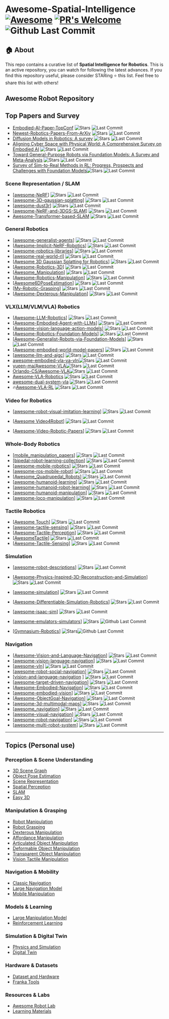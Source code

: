 # Awesome-Spatial-Intelligence [![Awesome](https://cdn.rawgit.com/sindresorhus/awesome/d7305f38d29fed78fa85652e3a63e154dd8e8829/media/badge.svg)](https://github.com/sindresorhus/awesome) [![PR's Welcome](https://img.shields.io/badge/PRs-welcome-brightgreen.svg?style=flat)](http://makeapullrequest.com) ![Github Last Commit](https://img.shields.io/github/last-commit/lif314/Awesome-Spatial-Intelligence)


## 🏠 About
This repo contains a curative list of **Spatial Intelligence for Robotics**. This is an active repository, you can watch for following the latest advances. If you find this repository useful, please consider STARing ⭐ this list. Feel free to share this list with others!

## Awesome Robot Repository

## Top Papers and Survey

- [Embodied-AI-Paper-TopConf](https://github.com/Songwxuan/Embodied-AI-Paper-TopConf)  ![Stars](https://img.shields.io/github/stars/Songwxuan/Embodied-AI-Paper-TopConf?style=social) ![Last Commit](https://img.shields.io/github/last-commit/Songwxuan/Embodied-AI-Paper-TopConf)  
- [Newest-Robotics-Papers-From-ArXiv](https://github.com/luohongk/Awesome-Localization-And-3D-Reconstruction-From-Arxiv) ![Stars](https://img.shields.io/github/stars/luohongk/Awesome-Localization-And-3D-Reconstruction-From-Arxiv?style=social) ![Last Commit](https://img.shields.io/github/last-commit/luohongk/Awesome-Localization-And-3D-Reconstruction-From-Arxiv)  
- [Diffusion Models in Robotics: A survey](https://github.com/showlab/Awesome-Robotics-Diffusion) ![Stars](https://img.shields.io/github/stars/showlab/Awesome-Robotics-Diffusion?style=social) ![Last Commit](https://img.shields.io/github/last-commit/showlab/Awesome-Robotics-Diffusion)  
- [Aligning Cyber Space with Physical World: A Comprehensive Survey on Embodied AI](https://github.com/HCPLab-SYSU/Embodied_AI_Paper_List) ![Stars](https://img.shields.io/github/stars/HCPLab-SYSU/Embodied_AI_Paper_List?style=social) ![Last Commit](https://img.shields.io/github/last-commit/HCPLab-SYSU/Embodied_AI_Paper_List)  
- [Toward General-Purpose Robots via Foundation Models: A Survey and Meta-Analysis](https://github.com/JeffreyYH/Awesome-Generalist-Robots-via-Foundation-Models) ![Stars](https://img.shields.io/github/stars/JeffreyYH/Awesome-Generalist-Robots-via-Foundation-Models?style=social) ![Last Commit](https://img.shields.io/github/last-commit/JeffreyYH/Awesome-Generalist-Robots-via-Foundation-Models)  
- [Survey of Sim-to-Real Methods in RL: Progress, Prospects and Challenges with Foundation Models](https://github.com/LongchaoDa/AwesomeSim2Real)![Stars](https://img.shields.io/github/stars/LongchaoDa/AwesomeSim2Real?style=social) ![Last Commit](https://img.shields.io/github/last-commit/LongchaoDa/AwesomeSim2Real)  

### Scene Representation / SLAM

- [[awesome-NeRF](https://github.com/yenchenlin/awesome-NeRF)]  ![Stars](https://img.shields.io/github/stars/yenchenlin/awesome-NeRF?style=social) ![Last Commit](https://img.shields.io/github/last-commit/yenchenlin/awesome-NeRF)  
- [[awesome-3D-gaussian-splatting](https://github.com/MrNeRF/awesome-3D-gaussian-splatting)]  ![Stars](https://img.shields.io/github/stars/MrNeRF/awesome-3D-gaussian-splatting?style=social) ![Last Commit](https://img.shields.io/github/last-commit/MrNeRF/awesome-3D-gaussian-splatting)  
- [[awesome-dust3r](https://github.com/ruili3/awesome-dust3r)]  ![Stars](https://img.shields.io/github/stars/ruili3/awesome-dust3r?style=social) ![Last Commit](https://img.shields.io/github/last-commit/ruili3/awesome-dust3r)  
- [[awesome-NeRF-and-3DGS-SLAM](https://github.com/3D-Vision-World/awesome-NeRF-and-3DGS-SLAM)] ![Stars](https://img.shields.io/github/stars/3D-Vision-World/awesome-NeRF-and-3DGS-SLAM?style=social) ![Last Commit](https://img.shields.io/github/last-commit/3D-Vision-World/awesome-NeRF-and-3DGS-SLAM)  
- [Awesome-Transformer-based-SLAM](https://github.com/KwanWaiPang/Awesome-Transformer-based-SLAM) ![Stars](https://img.shields.io/github/stars/KwanWaiPang/Awesome-Transformer-based-SLAM?style=social) ![Last Commit](https://img.shields.io/github/last-commit/KwanWaiPang/Awesome-Transformer-based-SLAM)  

### General Robotics

- [[awesome-generalist-agents](https://github.com/cheryyunl/awesome-generalist-agents)] ![Stars](https://img.shields.io/github/stars/cheryyunl/awesome-generalist-agents?style=social) ![Last Commit](https://img.shields.io/github/last-commit/cheryyunl/awesome-generalist-agents) 
- [[Awesome-Implicit-NeRF-Robotics](https://github.com/zubair-irshad/Awesome-Implicit-NeRF-Robotics)] ![Stars](https://img.shields.io/github/stars/zubair-irshad/Awesome-Implicit-NeRF-Robotics?style=social) ![Last Commit](https://img.shields.io/github/last-commit/zubair-irshad/Awesome-Implicit-NeRF-Robotics)  
- [[awesome-robotics-libraries](https://github.com/jslee02/awesome-robotics-libraries)] ![Stars](https://img.shields.io/github/stars/jslee02/awesome-robotics-libraries?style=social) ![Last Commit](https://img.shields.io/github/last-commit/jslee02/awesome-robotics-libraries)  
- [[awesome-real-world-rl](https://github.com/ugurkanates/awesome-real-world-rl)] ![Stars](https://img.shields.io/github/stars/ugurkanates/awesome-real-world-rl?style=social) ![Last Commit](https://img.shields.io/github/last-commit/ugurkanates/awesome-real-world-rl)  
- [[Awesome 3D Gaussian Splatting for Robotics](https://github.com/dtc111111/awesome-3dgs-for-robotics)] ![Stars](https://img.shields.io/github/stars/dtc111111/awesome-3dgs-for-robotics?style=social) ![Last Commit](https://img.shields.io/github/last-commit/dtc111111/awesome-3dgs-for-robotics)  
- [[Awesome-Robotics-3D](https://github.com/zubair-irshad/Awesome-Robotics-3D)] ![Stars](https://img.shields.io/github/stars/zubair-irshad/Awesome-Robotics-3D?style=social) ![Last Commit](https://img.shields.io/github/last-commit/zubair-irshad/Awesome-Robotics-3D)  
- [[Awesome_Manipulation](https://github.com/curieuxjy/Awesome_Manipulation)] ![Stars](https://img.shields.io/github/stars/curieuxjy/Awesome_Manipulation?style=social) ![Last Commit](https://img.shields.io/github/last-commit/curieuxjy/Awesome_Manipulation)  
- [[Awesome-Robotics-Manipulation](https://github.com/BaiShuanghao/Awesome-Robotics-Manipulation)] ![Stars](https://img.shields.io/github/stars/BaiShuanghao/Awesome-Robotics-Manipulation?style=social) ![Last Commit](https://img.shields.io/github/last-commit/BaiShuanghao/Awesome-Robotics-Manipulation)  
- [[Awesome6DPoseEstimation](https://github.com/Jianqiuer/Awesome6DPoseEstimation)] ![Stars](https://img.shields.io/github/stars/Jianqiuer/Awesome6DPoseEstimation?style=social) ![Last Commit](https://img.shields.io/github/last-commit/Jianqiuer/Awesome6DPoseEstimation)  
- [[My-Robotic-Grasping](https://github.com/kidpaul94/My-Robotic-Grasping)] ![Stars](https://img.shields.io/github/stars/kidpaul94/My-Robotic-Grasping?style=social) ![Last Commit](https://img.shields.io/github/last-commit/kidpaul94/My-Robotic-Grasping)  
- [[Awesome-Dexterous-Manipulation](https://github.com/kingchou007/Awesome-Dexterous-Manipulation)] ![Stars](https://img.shields.io/github/stars/kingchou007/Awesome-Dexterous-Manipulation?style=social) ![Last Commit](https://img.shields.io/github/last-commit/kingchou007/Awesome-Dexterous-Manipulation)

### VLX(LLM/VLM/VLA) Robotics

- [[Awesome-LLM-Robotics](https://github.com/GT-RIPL/Awesome-LLM-Robotics)]  ![Stars](https://img.shields.io/github/stars/GT-RIPL/Awesome-LLM-Robotics?style=social) ![Last Commit](https://img.shields.io/github/last-commit/GT-RIPL/Awesome-LLM-Robotics)  
- [[Awesome-Embodied-Agent-with-LLMs](https://github.com/zchoi/Awesome-Embodied-Agent-with-LLMs)]  ![Stars](https://img.shields.io/github/stars/zchoi/Awesome-Embodied-Agent-with-LLMs?style=social) ![Last Commit](https://img.shields.io/github/last-commit/zchoi/Awesome-Embodied-Agent-with-LLMs)  
- [[Awesome-vision-language-action-models](https://github.com/DelinQu/awesome-vision-language-action-model)]  ![Stars](https://img.shields.io/github/stars/DelinQu/awesome-vision-language-action-model?style=social) ![Last Commit](https://img.shields.io/github/last-commit/DelinQu/awesome-vision-language-action-model)  
- [[Awesome-Robotics-Foundation-Models](https://github.com/robotics-survey/Awesome-Robotics-Foundation-Models)]  ![Stars](https://img.shields.io/github/stars/robotics-survey/Awesome-Robotics-Foundation-Models?style=social) ![Last Commit](https://img.shields.io/github/last-commit/robotics-survey/Awesome-Robotics-Foundation-Models)  
- [[Awesome-Generalist-Robots-via-Foundation-Models](https://github.com/JeffreyYH/Awesome-Generalist-Robots-via-Foundation-Models)]  ![Stars](https://img.shields.io/github/stars/JeffreyYH/Awesome-Generalist-Robots-via-Foundation-Models?style=social) ![Last Commit](https://img.shields.io/github/last-commit/JeffreyYH/Awesome-Generalist-Robots-via-Foundation-Models)  
- [[Awesome-embodied-world-model-papers](https://github.com/QinengWang-Aiden/Awesome-embodied-world-model-papers)]  ![Stars](https://img.shields.io/github/stars/QinengWang-Aiden/Awesome-embodied-world-model-papers?style=social) ![Last Commit](https://img.shields.io/github/last-commit/QinengWang-Aiden/Awesome-embodied-world-model-papers)  
- [[awesome-llm-and-aigc](https://github.com/coderonion/awesome-llm-and-aigc)]  ![Stars](https://img.shields.io/github/stars/coderonion/awesome-llm-and-aigc?style=social) ![Last Commit](https://img.shields.io/github/last-commit/coderonion/awesome-llm-and-aigc)  
- [awesome-embodied-vla-va-vln](https://github.com/jonyzhang2023/awesome-embodied-vla-va-vln)![Stars](https://img.shields.io/github/stars/jonyzhang2023/awesome-embodied-vla-va-vln?style=social) ![Last Commit](https://img.shields.io/github/last-commit/jonyzhang2023/awesome-embodied-vla-va-vln)  
- [yueen-ma/Awesome-VLA](https://github.com/yueen-ma/Awesome-VLA)![Stars](https://img.shields.io/github/stars/yueen-ma/Awesome-VLA?style=social) ![Last Commit](https://img.shields.io/github/last-commit/yueen-ma/Awesome-VLA)  
- [Orlando-CS/Awesome-VLA](https://github.com/Orlando-CS/Awesome-VLA)![Stars](https://img.shields.io/github/stars/Orlando-CS/Awesome-VLA?style=social) ![Last Commit](https://img.shields.io/github/last-commit/Orlando-CS/Awesome-VLA)  
- [Awesome-VLA-Robotics](https://github.com/Jiaaqiliu/Awesome-VLA-Robotics) ![Stars](https://img.shields.io/github/stars/Jiaaqiliu/Awesome-VLA-Robotics?style=social) ![Last Commit](https://img.shields.io/github/last-commit/Jiaaqiliu/Awesome-VLA-Robotics)  
- [awesome-dual-system-vla](https://github.com/OpenHelix-robot/awesome-dual-system-vla)  ![Stars](https://img.shields.io/github/stars/OpenHelix-robot/awesome-dual-system-vla?style=social) ![Last Commit](https://img.shields.io/github/last-commit/OpenHelix-robot/awesome-dual-system-vla) 
- :fire:[Awesome-VLA-RL](https://github.com/XiaoWei-i/Awesome-VLA-RL)  ![Stars](https://img.shields.io/github/stars/XiaoWei-i/Awesome-VLA-RL?style=social) ![Last Commit](https://img.shields.io/github/last-commit/XiaoWei-i/Awesome-VLA-RL) 

### Video for Robotics

- [[awesome-robot-visual-imitation-learning](https://github.com/ZhihaoAIRobotic/awesome-robot-visual-imitation-learning)] ![Stars](https://img.shields.io/github/stars/ZhihaoAIRobotic/awesome-robot-visual-imitation-learning?style=social) ![Last Commit](https://img.shields.io/github/last-commit/ZhihaoAIRobotic/awesome-robot-visual-imitation-learning)  

- [[Awesome Video4Robot](https://github.com/jmwang0117/Video4Robot)] ![Stars](https://img.shields.io/github/stars/jmwang0117/Video4Robot?style=social) ![Last Commit](https://img.shields.io/github/last-commit/jmwang0117/Video4Robot)  
- [[Awesome-Video-Robotic-Papers](https://github.com/H-Freax/Awesome-Video-Robotic-Papers)] ![Stars](https://img.shields.io/github/stars/H-Freax/Awesome-Video-Robotic-Papers?style=social) ![Last Commit](https://img.shields.io/github/last-commit/H-Freax/Awesome-Video-Robotic-Papers)  

### Whole-Body Robotics

- [[mobile_manipulation_papers](https://github.com/hang0610/mobile_manipulation_papers)] ![Stars](https://img.shields.io/github/stars/hang0610/mobile_manipulation_papers?style=social) ![Last Commit](https://img.shields.io/github/last-commit/hang0610/mobile_manipulation_papers)  
- [[bipedal-robot-learning-collection](https://github.com/zita-ch/bipedal-robot-learning-collection)]  ![Stars](https://img.shields.io/github/stars/zita-ch/bipedal-robot-learning-collection?style=social) ![Last Commit](https://img.shields.io/github/last-commit/zita-ch/bipedal-robot-learning-collection)  
- [[awesome-mobile-robotics](https://github.com/mathiasmantelli/awesome-mobile-robotics)] ![Stars](https://img.shields.io/github/stars/mathiasmantelli/awesome-mobile-robotics?style=social) ![Last Commit](https://img.shields.io/github/last-commit/mathiasmantelli/awesome-mobile-robotics)  
- [[awesome-ros-mobile-robot](https://github.com/shannon112/awesome-ros-mobile-robot)] ![Stars](https://img.shields.io/github/stars/shannon112/awesome-ros-mobile-robot?style=social) ![Last Commit](https://img.shields.io/github/last-commit/shannon112/awesome-ros-mobile-robot)  
- [[Awesome_Quadrupedal_Robots](https://github.com/curieuxjy/Awesome_Quadrupedal_Robots)] ![Stars](https://img.shields.io/github/stars/curieuxjy/Awesome_Quadrupedal_Robots?style=social) ![Last Commit](https://img.shields.io/github/last-commit/curieuxjy/Awesome_Quadrupedal_Robots)  
- [[awesome-humanoid-learning](https://github.com/jonyzhang2023/awesome-humanoid-learning)] ![Stars](https://img.shields.io/github/stars/jonyzhang2023/awesome-humanoid-learning?style=social) ![Last Commit](https://img.shields.io/github/last-commit/jonyzhang2023/awesome-humanoid-learning)  
- [[awesome-humanoid-robot-learning](https://github.com/YanjieZe/awesome-humanoid-robot-learning)] ![Stars](https://img.shields.io/github/stars/YanjieZe/awesome-humanoid-robot-learning?style=social) ![Last Commit](https://img.shields.io/github/last-commit/YanjieZe/awesome-humanoid-robot-learning)  
- [[awesome-humanoid-manipulation](https://github.com/Tsunami-kun/awesome-humanoid-manipulation)] ![Stars](https://img.shields.io/github/stars/Tsunami-kun/awesome-humanoid-manipulation?style=social) ![Last Commit](https://img.shields.io/github/last-commit/Tsunami-kun/awesome-humanoid-manipulation)  
- [[awesome-loco-manipulation](https://github.com/aCodeDog/awesome-loco-manipulation)] ![Stars](https://img.shields.io/github/stars/aCodeDog/awesome-loco-manipulation?style=social) ![Last Commit](https://img.shields.io/github/last-commit/aCodeDog/awesome-loco-manipulation)  

### Tactile Robotics

- [[Awesome Touch](https://github.com/linchangyi1/Awesome-Touch)] ![Stars](https://img.shields.io/github/stars/linchangyi1/Awesome-Touch?style=social) ![Last Commit](https://img.shields.io/github/last-commit/linchangyi1/Awesome-Touch)  
- [[awesome-tactile-sensing](https://github.com/vocdex/awesome-tactile-sensing)] ![Stars](https://img.shields.io/github/stars/vocdex/awesome-tactile-sensing?style=social) ![Last Commit](https://img.shields.io/github/last-commit/vocdex/awesome-tactile-sensing)  
- [[Awesome-Tactile-Perception](https://github.com/xiaoen0/Awesome-Tactile-Perception)] ![Stars](https://img.shields.io/github/stars/xiaoen0/Awesome-Tactile-Perception?style=social) ![Last Commit](https://img.shields.io/github/last-commit/xiaoen0/Awesome-Tactile-Perception)  
- [[AwesomeTactile](https://github.com/Tom-Ren/AwesomeTactile)] ![Stars](https://img.shields.io/github/stars/Tom-Ren/AwesomeTactile?style=social) ![Last Commit](https://img.shields.io/github/last-commit/Tom-Ren/AwesomeTactile)  
- [[Awesome-Tactile-Sensing](https://github.com/TX-Leo/Awesome-Tactile-Sensing)] ![Stars](https://img.shields.io/github/stars/TX-Leo/Awesome-Tactile-Sensing?style=social) ![Last Commit](https://img.shields.io/github/last-commit/TX-Leo/Awesome-Tactile-Sensing)  

### Simulation

- [[awesome-robot-descriptions](https://github.com/robot-descriptions/awesome-robot-descriptions)] ![Stars](https://img.shields.io/github/stars/robot-descriptions/awesome-robot-descriptions?style=social) ![Last Commit](https://img.shields.io/github/last-commit/robot-descriptions/awesome-robot-descriptions)  

- [[Awesome-Physics-Inspired-3D-Reconstruction-and-Simulation](https://github.com/HaoqinHong/Awesome-Physics-Inspired-3D-Reconstruction-and-Simulation)] ![Stars](https://img.shields.io/github/stars/HaoqinHong/Awesome-Physics-Inspired-3D-Reconstruction-and-Simulation?style=social) ![Last Commit](https://img.shields.io/github/last-commit/HaoqinHong/Awesome-Physics-Inspired-3D-Reconstruction-and-Simulation)  
- [[awesome-simulation](https://github.com/Housz/awesome-simulation)] ![Stars](https://img.shields.io/github/stars/Housz/awesome-simulation?style=social) ![Last Commit](https://img.shields.io/github/last-commit/Housz/awesome-simulation)  
- [[Awesome-Differentiable-Simulation-Robotics](https://github.com/sihengz02/Awesome-Differentiable-Simulation-Robotics)] ![Stars](https://img.shields.io/github/stars/sihengz02/Awesome-Differentiable-Simulation-Robotics?style=social) ![Last Commit](https://img.shields.io/github/last-commit/sihengz02/Awesome-Differentiable-Simulation-Robotics)  
- [[awesome-isaac-sim](https://github.com/shaoxiang/awesome-isaac-sim)] ![Stars](https://img.shields.io/github/stars/shaoxiang/awesome-isaac-sim?style=social) ![Last Commit](https://img.shields.io/github/last-commit/shaoxiang/awesome-isaac-sim)  

- [[awesome-emulators-simulators](https://github.com/mcicolella/awesome-emulators-simulators)] ![Stars](https://img.shields.io/github/stars/mcicolella/awesome-emulators-simulators?style=social) ![Github Last Commit](https://img.shields.io/github/last-commit/mcicolella/awesome-emulators-simulators)

- [[Gymnasium-Robotics](https://github.com/Farama-Foundation/Gymnasium-Robotics)] ![Stars](https://img.shields.io/github/stars/Farama-Foundation/Gymnasium-Robotics?style=social)![Github Last Commit](https://img.shields.io/github/last-commit/Farama-Foundation/Gymnasium-Robotics)

### Navigation

- [[Awesome-Vision-and-Language-Navigation](https://github.com/iminolee/Awesome-Vision-and-Language-Navigation)] ![Stars](https://img.shields.io/github/stars/iminolee/Awesome-Vision-and-Language-Navigation?style=social) ![Last Commit](https://img.shields.io/github/last-commit/iminolee/Awesome-Vision-and-Language-Navigation)  
- [[awesome-vision-language-navigation](https://github.com/eric-ai-lab/awesome-vision-language-navigation)] ![Stars](https://img.shields.io/github/stars/eric-ai-lab/awesome-vision-language-navigation?style=social) ![Last Commit](https://img.shields.io/github/last-commit/eric-ai-lab/awesome-vision-language-navigation)  
- [[awesome-vln](https://github.com/daqingliu/awesome-vln)] ![Stars](https://img.shields.io/github/stars/daqingliu/awesome-vln?style=social) ![Last Commit](https://img.shields.io/github/last-commit/daqingliu/awesome-vln)  
- [[awesome-robot-social-navigation](https://github.com/Shuijing725/awesome-robot-social-navigation)] ![Stars](https://img.shields.io/github/stars/Shuijing725/awesome-robot-social-navigation?style=social) ![Last Commit](https://img.shields.io/github/last-commit/Shuijing725/awesome-robot-social-navigation)  
- [[vision-and-language-navigation](https://github.com/zchoi/Awesome-Embodied-Agent-with-LLMs?tab=readme-ov-file#vision-and-language-navigation)  ] ![Stars](https://img.shields.io/github/stars/zchoi/Awesome-Embodied-Agent-with-LLMs?style=social) ![Last Commit](https://img.shields.io/github/last-commit/zchoi/Awesome-Embodied-Agent-with-LLMs)  
- [[awesome-target-driven-navigation](https://github.com/Skylark0924/awesome-target-driven-navigation)] ![Stars](https://img.shields.io/github/stars/Skylark0924/awesome-target-driven-navigation?style=social) ![Last Commit](https://img.shields.io/github/last-commit/Skylark0924/awesome-target-driven-navigation)  
- [[Awesome-Embodied-Navigation](https://github.com/Franky-X/Awesome-Embodied-Navigation)] ![Stars](https://img.shields.io/github/stars/Franky-X/Awesome-Embodied-Navigation?style=social) ![Last Commit](https://img.shields.io/github/last-commit/Franky-X/Awesome-Embodied-Navigation)  
- [[awesome-embodied-vision](https://github.com/ChanganVR/awesome-embodied-vision)] ![Stars](https://img.shields.io/github/stars/ChanganVR/awesome-embodied-vision?style=social) ![Last Commit](https://img.shields.io/github/last-commit/ChanganVR/awesome-embodied-vision)  
- [[Awesome-ObjectGoal-Navigation](https://github.com/EAI-MCC/Awesome-ObjectGoal-Navigation)] ![Stars](https://img.shields.io/github/stars/EAI-MCC/Awesome-ObjectGoal-Navigation?style=social) ![Last Commit](https://img.shields.io/github/last-commit/EAI-MCC/Awesome-ObjectGoal-Navigation)  
- [[awesome-3d-multimodal-maps](https://github.com/yuddim/awesome-3d-multimodal-maps)] ![Stars](https://img.shields.io/github/stars/yuddim/awesome-3d-multimodal-maps?style=social) ![Last Commit](https://img.shields.io/github/last-commit/yuddim/awesome-3d-multimodal-maps)  
- [[awesome_navigation](https://github.com/ruohaoguo/awesome_navigation)] ![Stars](https://img.shields.io/github/stars/ruohaoguo/awesome_navigation?style=social) ![Last Commit](https://img.shields.io/github/last-commit/ruohaoguo/awesome_navigation)  
- [[awesome-visual-navigation](https://github.com/happywangmakeit/awesome-visual-navigation)] ![Stars](https://img.shields.io/github/stars/happywangmakeit/awesome-visual-navigation?style=social) ![Last Commit](https://img.shields.io/github/last-commit/happywangmakeit/awesome-visual-navigation)  
- [[awesome-robot-navigation](https://github.com/Hardy-Uint/awesome-robot-navigation)] ![Stars](https://img.shields.io/github/stars/Hardy-Uint/awesome-robot-navigation?style=social) ![Last Commit](https://img.shields.io/github/last-commit/Hardy-Uint/awesome-robot-navigation)  
- [[awesome-multi-robot-system](https://github.com/Grandzxw/awesome-multi-robot-system)] ![Stars](https://img.shields.io/github/stars/Grandzxw/awesome-multi-robot-system?style=social) ![Last Commit](https://img.shields.io/github/last-commit/Grandzxw/awesome-multi-robot-system)  

---

## Topics (Personal use)
### Perception & Scene Understanding
- [3D Scene Graph](./topics/3D_Scene_Graph.md)  
- [Object Pose Estimation](./topics/Object_Pose_Estimation.md)  
- [Scene Representation](./topics/Scene_Representation.md)  
- [Spatial Perception](./topics/Spatial_Perception.md)  
- [SLAM](./topics/SLAM.md)  
- [Easy 3D](./topics/Easy_3D.md)  

### Manipulation & Grasping
- [Robot Manipulation](./topics/Robot_Manipulation.md)  
- [Robot Grasping](./topics/Robot_Grasping.md)  
- [Dexterous Manipulation](./topics/Dexterous_Manipulation.md)  
- [Affordance Manipulation](./topics/Affordance_Manipulation.md)  
- [Articulated Object Manipulation](./topics/Articulated_Object_Manipulation.md)  
- [Deformable Object Manipulation](./topics/Deformable_Object_Manipulation.md)  
- [Transparent Object Manipulation](./topics/Transparent_Object_Manipulation.md)  
- [Vision Tactile Manipulation](./topics/Vision_Tactile_Manipulation.md)  


### Navigation & Mobility
- [Classic Navigation](./topics/Classic_Navigation.md)  
- [Large Navigation Model](./topics/Large_Navigation_Model.md)  
- [Mobile Manipulation](./topics/Mobile_Manipulation.md)  

### Models & Learning
- [Large Manipulation Model](./topics/Large_Manipulation_Model.md)  
- [Reinforcement Learning](./topics/Reinforcement_Learning.md)  

### Simulation & Digital Twin
- [Physics and Simulation](./topics/Physics_and_Simulation.md)  
- [Digital Twin](./topics/Digital_Twin.md)  

### Hardware & Datasets
- [Dataset and Hardware](./topics/Dataset_and_Hardware.md)  
- [Franka Tools](./topics/Franka_Tools.md)  

### Resources & Labs
- [Awesome Robot Lab](./topics/Awesome_Robot_Lab.md)  
- [Learning Materials](./topics/Learning_Materials.md)  

